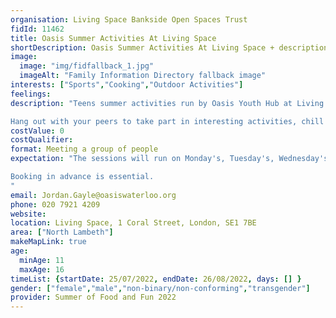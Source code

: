 ```yaml
---
organisation: Living Space Bankside Open Spaces Trust
fidId: 11462
title: Oasis Summer Activities At Living Space
shortDescription: Oasis Summer Activities At Living Space + description
image:
  image: "img/fidfallback_1.jpg"
  imageAlt: "Family Information Directory fallback image"
interests: ["Sports","Cooking","Outdoor Activities"]
feelings:
description: "Teens summer activities run by Oasis Youth Hub at Living Space in Waterloo including cooking, arts and crafts, outdoor sports in football cage, CV and school prep, various workshops.

Hang out with your peers to take part in interesting activities, chill out or make it high energy - its up to you. Lots of activities to chose from, also mentoring from experienced youth workers if you need a chat!"
costValue: 0
costQualifier: 
format: Meeting a group of people
expectation: "The sessions will run on Monday's, Tuesday's, Wednesday's and Friday's but the times vary. please email Jordan Gayle for more information. 

Booking in advance is essential. 
"
email: Jordan.Gayle@oasiswaterloo.org
phone: 020 7921 4209
website: 
location: Living Space, 1 Coral Street, London, SE1 7BE
area: ["North Lambeth"]
makeMapLink: true
age:
  minAge: 11
  maxAge: 16
timeList: {startDate: 25/07/2022, endDate: 26/08/2022, days: [] }
gender: ["female","male","non-binary/non-conforming","transgender"]
provider: Summer of Food and Fun 2022
---
```


